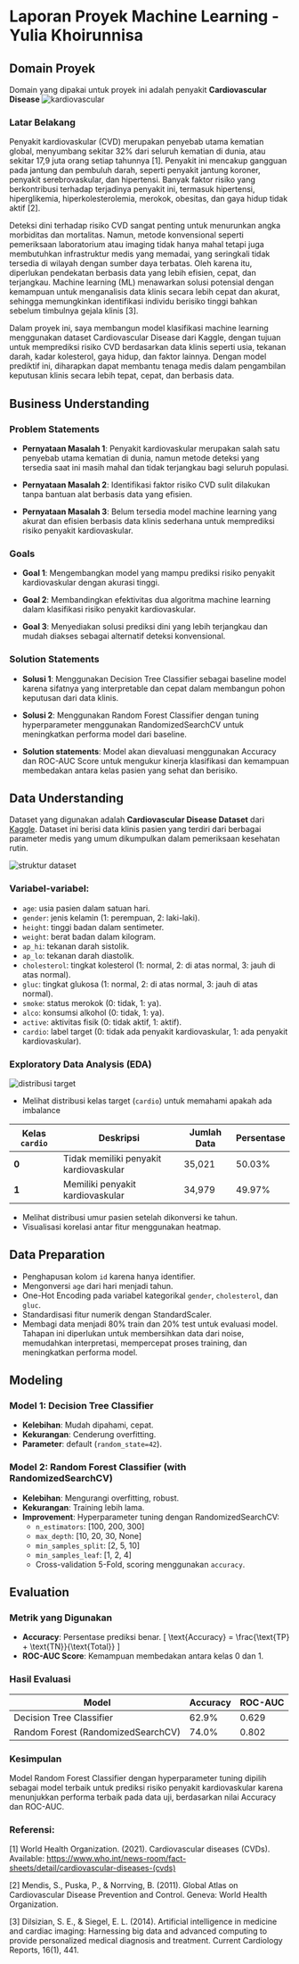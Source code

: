 # Laporan Proyek Machine Learning - Yulia Khoirunnisa
## Domain Proyek
Domain yang dipakai untuk proyek ini adalah penyakit **Cardiovascular Disease**
![kardiovascular](https://github.com/user-attachments/assets/cff4329c-61d2-45cb-89cf-5f41a0644962)

### Latar Belakang
Penyakit kardiovaskular (CVD) merupakan penyebab utama kematian global, menyumbang sekitar 32% dari seluruh kematian di dunia, atau sekitar 17,9 juta orang setiap tahunnya [1]. Penyakit ini mencakup gangguan pada jantung dan pembuluh darah, seperti penyakit jantung koroner, penyakit serebrovaskular, dan hipertensi. Banyak faktor risiko yang berkontribusi terhadap terjadinya penyakit ini, termasuk hipertensi, hiperglikemia, hiperkolesterolemia, merokok, obesitas, dan gaya hidup tidak aktif [2].

Deteksi dini terhadap risiko CVD sangat penting untuk menurunkan angka morbiditas dan mortalitas. Namun, metode konvensional seperti pemeriksaan laboratorium atau imaging tidak hanya mahal tetapi juga membutuhkan infrastruktur medis yang memadai, yang seringkali tidak tersedia di wilayah dengan sumber daya terbatas. Oleh karena itu, diperlukan pendekatan berbasis data yang lebih efisien, cepat, dan terjangkau. Machine learning (ML) menawarkan solusi potensial dengan kemampuan untuk menganalisis data klinis secara lebih cepat dan akurat, sehingga memungkinkan identifikasi individu berisiko tinggi bahkan sebelum timbulnya gejala klinis [3].

Dalam proyek ini, saya membangun model klasifikasi machine learning menggunakan dataset Cardiovascular Disease dari Kaggle, dengan tujuan untuk memprediksi risiko CVD berdasarkan data klinis seperti usia, tekanan darah, kadar kolesterol, gaya hidup, dan faktor lainnya. Dengan model prediktif ini, diharapkan dapat membantu tenaga medis dalam pengambilan keputusan klinis secara lebih tepat, cepat, dan berbasis data.

## Business Understanding
### Problem Statements
- **Pernyataan Masalah 1**: Penyakit kardiovaskular merupakan salah satu penyebab utama kematian di dunia, namun metode deteksi yang tersedia saat ini masih mahal dan tidak terjangkau bagi seluruh populasi.

- **Pernyataan Masalah 2**: Identifikasi faktor risiko CVD sulit dilakukan tanpa bantuan alat berbasis data yang efisien.

- **Pernyataan Masalah 3**: Belum tersedia model machine learning yang akurat dan efisien berbasis data klinis sederhana untuk memprediksi risiko penyakit kardiovaskular.

### Goals
- **Goal 1**: Mengembangkan model yang mampu prediksi risiko penyakit kardiovaskular dengan akurasi tinggi.

- **Goal 2**: Membandingkan efektivitas dua algoritma machine learning dalam klasifikasi risiko penyakit kardiovaskular.

- **Goal 3**: Menyediakan solusi prediksi dini yang lebih terjangkau dan mudah diakses sebagai alternatif deteksi konvensional.

### Solution Statements
- **Solusi 1**: Menggunakan Decision Tree Classifier sebagai baseline model karena sifatnya yang interpretable dan cepat dalam membangun pohon keputusan dari data klinis.

- **Solusi 2**: Menggunakan Random Forest Classifier dengan tuning hyperparameter menggunakan RandomizedSearchCV untuk meningkatkan performa model dari baseline.

- **Solution statements**: Model akan dievaluasi menggunakan Accuracy dan ROC-AUC Score untuk mengukur kinerja klasifikasi dan kemampuan membedakan antara kelas pasien yang sehat dan berisiko.

## Data Understanding
Dataset yang digunakan adalah **Cardiovascular Disease Dataset** dari [Kaggle](https://www.kaggle.com/datasets/sulianova/cardiovascular-disease-dataset). Dataset ini berisi data klinis pasien yang terdiri dari berbagai parameter medis yang umum dikumpulkan dalam pemeriksaan kesehatan rutin.

![struktur dataset](https://github.com/user-attachments/assets/8238770c-c4fb-4252-b053-8c93bb22b620)


### Variabel-variabel:
- `age`: usia pasien dalam satuan hari.
- `gender`: jenis kelamin (1: perempuan, 2: laki-laki).
- `height`: tinggi badan dalam sentimeter.
- `weight`: berat badan dalam kilogram.
- `ap_hi`: tekanan darah sistolik.
- `ap_lo`: tekanan darah diastolik.
- `cholesterol`: tingkat kolesterol (1: normal, 2: di atas normal, 3: jauh di atas normal).
- `gluc`: tingkat glukosa (1: normal, 2: di atas normal, 3: jauh di atas normal).
- `smoke`: status merokok (0: tidak, 1: ya).
- `alco`: konsumsi alkohol (0: tidak, 1: ya).
- `active`: aktivitas fisik (0: tidak aktif, 1: aktif).
- `cardio`: label target (0: tidak ada penyakit kardiovaskular, 1: ada penyakit kardiovaskular).

### Exploratory Data Analysis (EDA)
![distribusi target](https://github.com/user-attachments/assets/c7fa28ab-7f75-412a-8693-c713b6b988c3)

- Melihat distribusi kelas target (`cardio`) untuk memahami apakah ada imbalance

| Kelas `cardio` | Deskripsi                                | Jumlah Data | Persentase |
|---------------|------------------------------------------|-------------|------------|
| **0**         | Tidak memiliki penyakit kardiovaskular    | 35,021      | 50.03%     |
| **1**         | Memiliki penyakit kardiovaskular          | 34,979      | 49.97%     |


- Melihat distribusi umur pasien setelah dikonversi ke tahun.
- Visualisasi korelasi antar fitur menggunakan heatmap.

## Data Preparation
- Penghapusan kolom `id` karena hanya identifier.
- Mengonversi `age` dari hari menjadi tahun.
- One-Hot Encoding pada variabel kategorikal `gender`, `cholesterol`, dan `gluc`.
- Standardisasi fitur numerik dengan StandardScaler.
- Membagi data menjadi 80% train dan 20% test untuk evaluasi model.
Tahapan ini diperlukan untuk membersihkan data dari noise, memudahkan interpretasi, mempercepat proses training, dan meningkatkan performa model.

## Modeling
### Model 1: Decision Tree Classifier
- **Kelebihan**: Mudah dipahami, cepat.
- **Kekurangan**: Cenderung overfitting.
- **Parameter**: default (`random_state=42`).

### Model 2: Random Forest Classifier (with RandomizedSearchCV)
- **Kelebihan**: Mengurangi overfitting, robust.
- **Kekurangan**: Training lebih lama.
- **Improvement**: Hyperparameter tuning dengan RandomizedSearchCV:
  - `n_estimators`: [100, 200, 300]
  - `max_depth`: [10, 20, 30, None]
  - `min_samples_split`: [2, 5, 10]
  - `min_samples_leaf`: [1, 2, 4]
  - Cross-validation 5-Fold, scoring menggunakan `accuracy`.
 
## Evaluation
### Metrik yang Digunakan
- **Accuracy**: Persentase prediksi benar.
  \[ \text{Accuracy} = \frac{\text{TP} + \text{TN}}{\text{Total}} \]
- **ROC-AUC Score**: Kemampuan membedakan antara kelas 0 dan 1.

### Hasil Evaluasi
| Model                          | Accuracy | ROC-AUC |
|---------------------------------|----------|---------|
| Decision Tree Classifier        | 62.9%    | 0.629   |
| Random Forest (RandomizedSearchCV) | 74.0%  | 0.802   |

### Kesimpulan
Model Random Forest Classifier dengan hyperparameter tuning dipilih sebagai model terbaik untuk prediksi risiko penyakit kardiovaskular karena menunjukkan performa terbaik pada data uji, berdasarkan nilai Accuracy dan ROC-AUC.

### Referensi:
[1] World Health Organization. (2021). Cardiovascular diseases (CVDs). Available: https://www.who.int/news-room/fact-sheets/detail/cardiovascular-diseases-(cvds)

[2] Mendis, S., Puska, P., & Norrving, B. (2011). Global Atlas on Cardiovascular Disease Prevention and Control. Geneva: World Health Organization.

[3] Dilsizian, S. E., & Siegel, E. L. (2014). Artificial intelligence in medicine and cardiac imaging: Harnessing big data and advanced computing to provide personalized medical diagnosis and treatment. Current Cardiology Reports, 16(1), 441.
